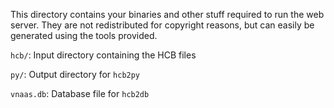 This directory contains your binaries and other stuff required
to run the web server. They are not redistributed for copyright
reasons, but can easily be generated using the tools provided.

`hcb/`: Input directory containing the HCB files

`py/`: Output directory for `hcb2py`

`vnaas.db`: Database file for `hcb2db`
